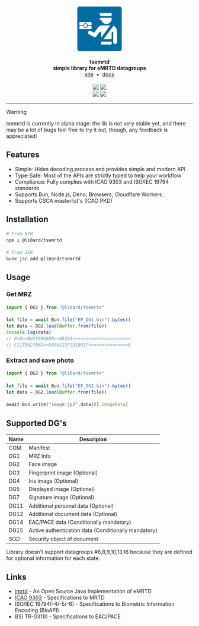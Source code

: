 <p align="center">
    <a href="https://github.com/li0ard/tsemrtd/">
        <img src="https://raw.githubusercontent.com/li0ard/tsemrtd/main/.github/logo.svg" alt="tsemrtd logo" title="tsemrtd" width="120" /><br>
    </a><br>
    <b>tsemrtd</b><br>
    <b>simple library for eMRTD datagroups</b>
    <br>
    <a href="https://tsemrtd.li0ard.rest">site</a>
    &nbsp;•&nbsp;
    <a href="https://tsemrtd.js.org">docs</a>
    <br><br>
    <a href="https://github.com/li0ard/tsemrtd/actions/workflows/test.yml"><img src="https://github.com/li0ard/tsemrtd/actions/workflows/test.yml/badge.svg" /></a>
    <a href="https://github.com/li0ard/tsemrtd/blob/main/LICENSE"><img src="https://img.shields.io/github/license/li0ard/tsemrtd" /></a>
    <br>
    <a href="https://npmjs.com/package/@li0ard/tsemrtd"><img src="https://img.shields.io/npm/v/@li0ard/tsemrtd" /></a>
    <a href="https://jsr.io/@li0ard/tsemrtd"><img src="https://jsr.io/badges/@li0ard/tsemrtd" /></a>
    <br>
    <hr>
</p>

> [!WARNING]
> tsemrtd is currently in alpha stage: the lib is not very stable yet, and there may be a lot of bugs
> feel free to try it out, though, any feedback is appreciated!

## Features

- Simple: Hides decoding process and provides simple and modern API
- Type-Safe: Most of the APIs are strictly typed to help your workflow
- Compliance: Fully complies with ICAO 9303 and ISO/IEC 19794 standards
- Supports Bun, Node.js, Deno, Browsers, Cloudflare Workers
- Supports CSCA masterlist's (ICAO PKD)

## Installation

```bash
# from NPM
npm i @li0ard/tsemrtd

# from JSR
bunx jsr add @li0ard/tsemrtd 
```

## Usage

### Get MRZ
```ts
import { DG1 } from "@li0ard/tsemrtd"

let file = await Bun.file("EF_DG1.bin").bytes()
let data = DG1.load(Buffer.from(file))
console.log(data)
// P<D<<MUSTERMANN<<ERIKA<<<<<<<<<<<<<<<<<<<<<<
// C11T002JM4D<<9608122F1310317<<<<<<<<<<<<<<<6
```

### Extract and save photo
```ts
import { DG2 } from "@li0ard/tsemrtd"

let file = await Bun.file("EF_DG2.bin").bytes()
let data = DG2.load(Buffer.from(file))

await Bun.write("image.jp2",data[0].imageData)
```

## Supported DG's

| Name | Descripion                                           |
|------|------------------------------------------------------|
| COM  | Manifest                                             |
| DG1  | MRZ Info                                             |
| DG2  | Face image                                           |
| DG3  | Fingerprint image (Optional)                         |
| DG4  | Iris image (Optional)                                |
| DG5  | Displayed image (Optional)                           |
| DG7  | Signature image (Optional)                           |
| DG11 | Additional personal data (Optional)                  |
| DG12 | Additional document data (Optional)                  |
| DG14 | EAC/PACE data (Conditionally mandatory)              |
| DG15 | Active authentication data (Conditionally mandatory) |
| SOD  | Security object of document                          |

Library doesn't support datagroups #6,8,9,10,13,16 because they are defined for optional information for each state.

## Links

- [jmrtd](https://jmrtd.org) - An Open Source Java Implementation of eMRTD
- [ICAO 9303](https://www.icao.int/publications/pages/publication.aspx?docnum=9303) - Specifications to MRTD
- ISO/IEC 19794(-4/-5/-6) - Specifications to Biometric Information Encoding (BioAPI)
- BSI TR-03110 - Specifications to EAC/PACE